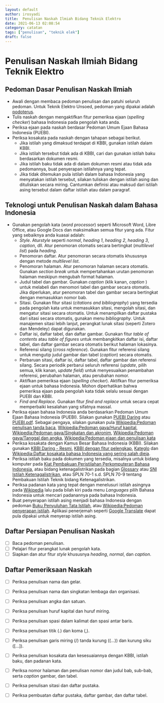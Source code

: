```yaml
---
layout: default
author: irosyadi
title:  Penulisan Naskah Ilmiah Bidang Teknik Elektro
date: 2021-06-13 02:08:54
category: catatan
tags: ["penulisan", "teknik elek"]
draft: false
---
```


# Penulisan Naskah Ilmiah Bidang Teknik Elektro

## Pedoman Dasar Penulisan Naskah Ilmiah
- Awali dengan membaca pedoman penulisan dan patuhi seluruh pedoman. Untuk Teknik Elektro Unsoed, pedoman yang dipakai adalah [podoterus](https://github.com/Elektro-Unsoed/podoterus).
- Tulis naskah dengan mengaktifkan fitur pemeriksa ejaan (*spelling checker*) bahasa Indonesia pada pengolah kata anda.
- Periksa ejaan pada naskah berdasar Pedoman Umum Ejaan Bahasa Indonesia (PUEBI).
- Periksa kosakata pada naskah dengan tahapan sebagai berikut.
    - Jika istilah yang dimaksud terdapat di KBBI, gunakan istilah dalam KBBI.
    - Jika istilah tersebut tidak ada di KBBI, cari dan gunakan istilah baku berdasarkan dokumen resmi.
    - Jika istilah baku tidak ada di dalam dokumen resmi atau tidak ada pedomannya, buat penyerapan istilahnya yang tepat.
    -  Jika tidak ditemukan pula istilah dalam bahasa Indonesia yang menyatakan istilah tersebut, silakan tuliskan dengan istilah asing dan dituliskan secara miring. Cantumkan definisi atau maksud dari istilah asing tersebut dalam daftar istilah atau dalam paragraf.

## Teknologi untuk Penulisan Naskah dalam Bahasa Indonesia
- Gunakan pengolah kata (*word processor*) seperti Microsoft Word, Libre Office, atau Google Docs dan maksimalkan semua fitur yang ada. Fitur yang sebaiknya anda kuasai adalah:
    - *Style*. Atur*style* seperti *normal*, *heading 1*, *heading 2*, *heading 3*, *caption*, dll. Atur penomoran otomatis secara bertingkat (*multilevel list*) pada *heading*.
    - Penomoran daftar. Atur penomoran secara otomatis khususnya dengan metode *multilevel list*.
    - Penomoran halaman. Atur penomoran halaman secara otomatis. Gunakan *section break* untuk mempertahankan urutan penomoran halaman meskipun mengubah format halaman.
    - Judul tabel dan gambar. Gunakan *caption* (klik kanan, *caption* ) untuk melabeli dan menomori tabel dan gambar secara otomatis. Jika diperlukan, atur penomoran tabel dan gambar secara bertingkat dengan memasukkan nomor bab.
    - Sitasi. Gunakan fitur sitasi (*citations and bibliography*) yang tersedia pada pengolah kata untuk memasukkan sitasi, mengolah sitasi, dan mengatur sitasi secara otomatis. Untuk menampilkan daftar pustaka dari sitasi secara otomatis, gunakan menu *bibliography*. Untuk manajemen sitasi lebih lanjut, perangkat lunak sitasi (seperti Zotero dan Mendeley) dapat digunakan.
    - Daftar isi, daftar tabel, dan daftar gambar. Gunakan fitur *table of contents* atau *table of figures* untuk membangkitkan daftar isi, daftar tabel, dan daftar gambar secara otomatis berikut halaman lokasinya.
    - Referensi silang (*cross reference*). Gunakan fitur referensi silang untuk mengutip judul gambar dan tabel (*caption*) secara otomatis.
    - Perbaruan sitasi, daftar isi, daftar tabel, daftar gambar dan referensi silang. Secara periodik perbarui seluruh referensi (*update*, pilih semua, klik kanan, *update field*) untuk menyesuaikan penambahan referensi, perubahan halaman, atau perubahan nomor.
    - Aktifkan pemeriksa ejaan (*spelling checker*). Aktifkan fitur pemeriksa ejaan untuk bahasa Indonesia. Mohon diperhatikan bahwa pemeriksa ejaan pada pengolah kata tidak selalu sesuai dengan PUEBI dan KBBI.
    - *Find and Replace*. Gunakan fitur *find and replace* untuk secara cepat memperbaiki kesalahan yang sifatnya massal.
- Periksa ejaan bahasa Indonesia anda berdasarkan Pedoman Umum Ejaan Bahasa Indonesia (PUEBI). Silakan gunakan [PUEBI Daring](https://puebi.readthedocs.io/en/latest/) atau [PUEBI.pdf](http://badanbahasa.kemdikbud.go.id/lamanbahasa/sites/default/files/PUEBI.pdf). Sebagai pengaya, silakan gunakan pula [Wikipedia:Pedoman penulisan tanda baca](https://id.wikipedia.org/wiki/Wikipedia:Pedoman_penulisan_tanda_baca), [Wikipedia:Pedoman gaya/Huruf kapital](https://id.wikipedia.org/wiki/Wikipedia:Pedoman_gaya/Huruf_kapital), [Wikipedia:Pedoman gaya/Singkatan dan akronim](https://id.wikipedia.org/wiki/Wikipedia:Pedoman_gaya/Singkatan_dan_akronim), [Wikipedia:Pedoman gaya/Tanggal dan angka](https://id.wikipedia.org/wiki/Wikipedia:Pedoman_gaya/Tanggal_dan_angka), [Wikipedia:Pedoman ejaan dan penulisan kata](https://id.wikipedia.org/wiki/Wikipedia:Pedoman_ejaan_dan_penulisan_kata)
- Periksa kosakata dengan Kamus Besar Bahasa Indonesia (KBBI). Silakan gunakan [KBBI Daring - Resmi](https://kbbi.kemdikbud.go.id/), [KBBI dengan fitur pelengkap](https://kbbi.web.id/), [Kateglo](https://kateglo.com/) dan [Wikipedia:Daftar kosakata bahasa Indonesia yang sering salah dieja](https://id.wikipedia.org/wiki/Wikipedia:Daftar_kosakata_bahasa_Indonesia_yang_sering_salah_dieja).
- Periksa istilah baku pada dokumen yang tersedia, misalnya untuk bidang komputer pada [Kiat Pembakuan Peristilahan Perkomputeran Bahasa Indonesia](https://informatika.ft.umrah.ac.id/wp-content/uploads/2016/09/Panduan_Pembakuan_Istilah.pdf), atau bidang ketenagalistrikan pada bagian [Glossary](https://gatrik.esdm.go.id/frontend/download_index/?kode_category=ttk) atau [SNI Istilah Ketenagalistrikan](https://gatrik.esdm.go.id/assets/uploads/download_index/files/cf91f-standar-nasional-indonesia-kt-01-02.pdf), atau SPLN 70-1 s.d. SPLN 70-9 tentang Pembakuan Istilah Teknik bidang Ketenagalistrikan.
- Periksa padanan kata yang tepat dengan menelusuri istilah asingnya pada [Wikipedia](https://en.wikipedia.org/) lalu pada bilah kiri pada menu *Languages* pilih Bahasa Indonesia untuk mencari padanannya pada bahasa Indonesia.
- Buat penyerapan istilah asing menjadi bahasa Indonesia dengan pedoman [Buku Penyuluhan Tata Istilah](https://rumahpusbin.kemdikbud.go.id/buku/Buku%20Penyuluhan%20Tata%20Istilah.pdf), atau [Wikipedia:Pedoman penyerapan istilah](https://id.wikipedia.org/wiki/Wikipedia:Pedoman_penyerapan_istilah). Aplikasi penerjemah seperti [Google Translate](https://translate.google.com/) dapat pula dipakai untuk menyerap istilah asing.


## Daftar Persiapan Penulisan Naskah
- [ ] Baca pedoman penulisan.
- [ ] Pelajari fitur perangkat lunak pengolah kata.
- [ ] Siapkan dan atur fitur *style* khususnya *heading*, *normal*, dan *caption*.

## Daftar Pemeriksaan Naskah
- [ ] Periksa penulisan nama dan gelar.
- [ ] Periksa penulisan nama dan singkatan lembaga dan organisasi.
- [ ] Periksa penulisan angka dan satuan.
- [ ] Periksa penulisan huruf kapital dan huruf miring.
- [ ] Periksa penulisan spasi dalam kalimat dan spasi antar baris.
- [ ] Periksa penulisan titik (.) dan koma (,).
- [ ] Periksa penulisan garis miring (/) tanda kurung ((...)) dan kurung siku ([...]).
- [ ] Periksa penulisan kosakata dan kesesuaiannya dengan KBBI, istilah baku, dan padanan kata.
- [ ] Periksa nomor halaman dan penulisan nomor dan judul bab, sub-bab,  serta *caption* gambar, dan tabel.
- [ ] Periksa penulisan sitasi dan daftar pustaka.
- [ ] Periksa pembuatan daftar pustaka, daftar gambar, dan daftar tabel.

